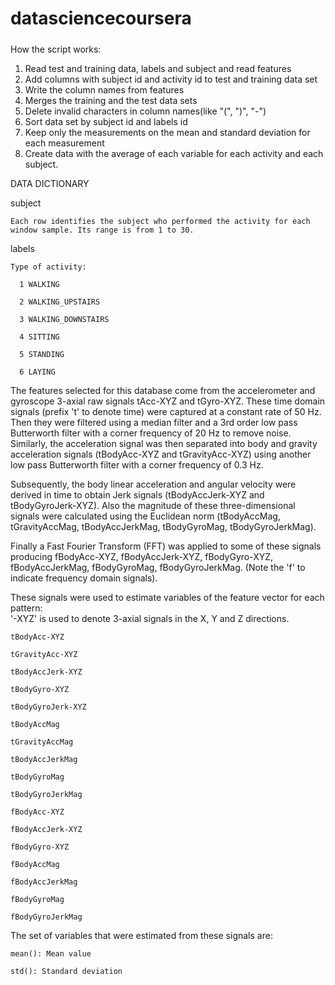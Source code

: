# datasciencecoursera

#####
How the script works:
1. Read test and training data, labels and subject and read features
2. Add columns with subject id and activity id to test and training data set
3. Write the column names from features
4. Merges the training and the test data sets
5. Delete invalid characters in column names(like "(", ")", "-")
6. Sort data set by subject id and labels id
7. Keep only the measurements on the mean and standard deviation for each measurement
8. Create data with the average of each variable for each activity and each subject.



DATA DICTIONARY


subject

    Each row identifies the subject who performed the activity for each window sample. Its range is from 1 to 30. 
  
labels

    Type of activity:
    
      1 WALKING
      
      2 WALKING_UPSTAIRS
      
      3 WALKING_DOWNSTAIRS
      
      4 SITTING
      
      5 STANDING
      
      6 LAYING
  
The features selected for this database come from the accelerometer and gyroscope 3-axial raw signals tAcc-XYZ and tGyro-XYZ. These time domain signals (prefix 't' to denote time) were captured at a constant rate of 50 Hz. Then they were filtered using a median filter and a 3rd order low pass Butterworth filter with a corner frequency of 20 Hz to remove noise. Similarly, the acceleration signal was then separated into body and gravity acceleration signals (tBodyAcc-XYZ and tGravityAcc-XYZ) using another low pass Butterworth filter with a corner frequency of 0.3 Hz. 

Subsequently, the body linear acceleration and angular velocity were derived in time to obtain Jerk signals (tBodyAccJerk-XYZ and tBodyGyroJerk-XYZ). Also the magnitude of these three-dimensional signals were calculated using the Euclidean norm (tBodyAccMag, tGravityAccMag, tBodyAccJerkMag, tBodyGyroMag, tBodyGyroJerkMag). 

Finally a Fast Fourier Transform (FFT) was applied to some of these signals producing fBodyAcc-XYZ, fBodyAccJerk-XYZ, fBodyGyro-XYZ, fBodyAccJerkMag, fBodyGyroMag, fBodyGyroJerkMag. (Note the 'f' to indicate frequency domain signals). 

These signals were used to estimate variables of the feature vector for each pattern:  
'-XYZ' is used to denote 3-axial signals in the X, Y and Z directions.

    tBodyAcc-XYZ
    
    tGravityAcc-XYZ
    
    tBodyAccJerk-XYZ
    
    tBodyGyro-XYZ
    
    tBodyGyroJerk-XYZ
    
    tBodyAccMag
    
    tGravityAccMag
    
    tBodyAccJerkMag
    
    tBodyGyroMag
    
    tBodyGyroJerkMag
    
    fBodyAcc-XYZ
    
    fBodyAccJerk-XYZ
    
    fBodyGyro-XYZ
    
    fBodyAccMag
    
    fBodyAccJerkMag
    
    fBodyGyroMag
    
    fBodyGyroJerkMag
  
  
The set of variables that were estimated from these signals are:   

    mean(): Mean value
    
    std(): Standard deviation
